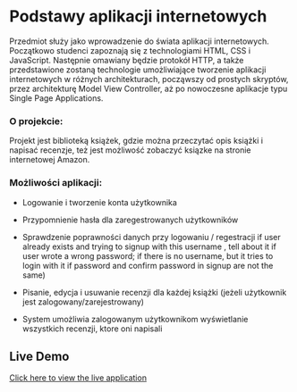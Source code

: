 # Podstawy aplikacji internetowych

Przedmiot służy jako wprowadzenie do świata aplikacji internetowych. Początkowo studenci zapoznają się z technologiami HTML, CSS i JavaScript. Następnie omawiany będzie protokół HTTP, a także przedstawione zostaną technologie umożliwiające tworzenie aplikacji internetowych w różnych architekturach, począwszy od prostych skryptów, przez architekturę Model View Controller, aż po nowoczesne aplikacje typu Single Page Applications.

### O projekcie:

Projekt jest biblioteką książek, gdzie można przeczytać opis książki i napisać recenzje, też jest możliwość zobaczyć ksiązke na stronie internetowej Amazon.

### Możliwości aplikacji:

* Logowanie i tworzenie konta użytkownika 

* Przypomnienie hasła dla zaregestrowanych użytkowników

* Sprawdzenie poprawności danych przy logowaniu / regestracji 
 	if user already exists and trying to signup with this username , tell about it
	if user wrote a wrong password; 
	if there is no username, but it tries to login with it
	if password and confirm password in signup are not the same)

* Pisanie, edycja i usuwanie recenzji dla każdej książki (jeżeli użytkownik jest zalogowany/zarejestrowany)

* System umożliwia zalogowanym użytkownikom wyświetlanie wszystkich recenzji, ktore oni napisali


## Live Demo

[Click here to view the live application](https://mr-SCWN.github.io/Podstawy-aplikacji-internetowych/Projekt)
